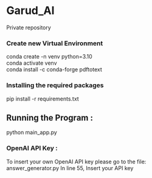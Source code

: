 # Garud_AI
Private repository 

### Create new Virtual Environment 

conda create -n venv python=3.10 <br />
conda activate venv <br />
conda install -c conda-forge pdftotext <br />

### Installing the required packages 

pip install -r requirements.txt

## Running the Program : 

python main_app.py


### OpenAI API Key : 

To insert your own OpenAI API key please go to the file: answer_generator.py
In line 55, Insert your API key